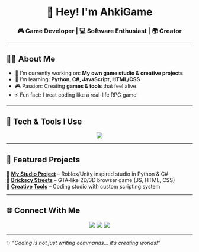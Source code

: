 <!-- PROFIL BAŞLIĞI -->
<h1 align="center">👋 Hey! I'm AhkiGame</h1>
<h3 align="center">🎮 Game Developer | 💻 Software Enthusiast | 🌍 Creator</h3>

---

## 🧑‍💻 About Me
- 🔭 I’m currently working on: **My own game studio & creative projects**  
- 🌱 I’m learning: **Python, C#, JavaScript, HTML/CSS**  
- 🎮 Passion: Creating **games & tools** that feel alive  
- ⚡ Fun fact: I treat coding like a real-life RPG game!  

---

## 🚀 Tech & Tools I Use
<p align="center">
  <img src="https://skillicons.dev/icons?i=python,cs,html,css,js,github,git,vscode,unity" />
</p>

---


## 🎯 Featured Projects
🌟 **[My Studio Project](#)** – Roblox/Unity inspired studio in Python & C#  
🌟 **[Brickscy Streets](#)** – GTA-like 2D/3D browser game (JS, HTML, CSS)  
🌟 **[Creative Tools](#)** – Coding studio with custom scripting system  

---

## 🌐 Connect With Me
<p align="center">
  <a href="mailto:youremail@gmail.com"><img src="https://img.shields.io/badge/Email-D14836?style=for-the-badge&logo=gmail&logoColor=white"/></a>
  <a href="https://github.com/ahkigame"><img src="https://img.shields.io/badge/GitHub-100000?style=for-the-badge&logo=github&logoColor=white"/></a>
  <a href="https://discord.com/users/yourdiscordid"><img src="https://img.shields.io/badge/Discord-5865F2?style=for-the-badge&logo=discord&logoColor=white"/></a>
</p>

---

✨ *“Coding is not just writing commands… it’s creating worlds!”*
